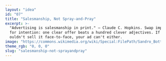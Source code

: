 ```yaml
---
layout: "idea"
id: "07"
title: "Salesmanship, Not Spray‑and‑Pray"
excerpt: >-
  "Advertising is salesmanship in print." — Claude C. Hopkins. Swap impressions 
  for intention: one clear offer beats a hundred clever adjectives. If a human c
  ouldn't sell it face‑to‑face, your ad can't either.
image: "https://commons.wikimedia.org/wiki/Special:FilePath/Sandro_Botticelli_-_La_nascita_di_Venere_-_Google_Art_Project_-_edited.jpg"
theme_rgb: "0, 0, 0"
slug: "salesmanship-not-sprayandpray"
---
```

<!-- TODO: Paste the full body content for this idea here. -->
